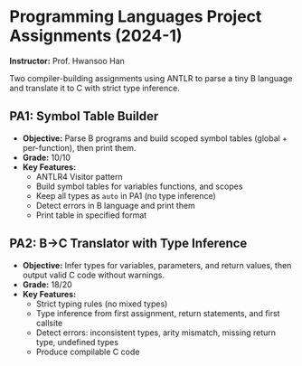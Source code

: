 # Programming Languages Project Assignments (2024-1)
**Instructor:** Prof. Hwansoo Han


Two compiler-building assignments using ANTLR to parse a tiny B language and translate it to C with strict type inference.

## PA1: Symbol Table Builder
- **Objective:** Parse B programs and build scoped symbol tables (global + per-function), then print them.
- **Grade:** 10/10
- **Key Features:**
  - ANTLR4 Visitor pattern
  - Build symbol tables for variables functions, and scopes
  - Keep all types as `auto` in PA1 (no type inference)
  - Detect errors in B language and print them
  - Print table in specified format

## PA2: B→C Translator with Type Inference
- **Objective:** Infer types for variables, parameters, and return values, then output valid C code without warnings.
- **Grade:** 18/20
- **Key Features:**
  - Strict typing rules (no mixed types)
  - Type inference from first assignment, return statements, and first callsite
  - Detect errors: inconsistent types, arity mismatch, missing return type, undefined types
  - Produce compilable C code
